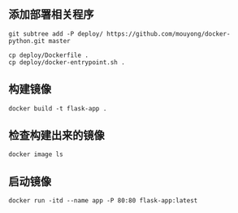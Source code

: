 ## 添加部署相关程序

```
git subtree add -P deploy/ https://github.com/mouyong/docker-python.git master

cp deploy/Dockerfile .
cp deploy/docker-entrypoint.sh .
```

## 构建镜像

```
docker build -t flask-app .
```

## 检查构建出来的镜像

```
docker image ls
```

## 启动镜像

```
docker run -itd --name app -P 80:80 flask-app:latest 
```
